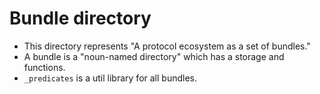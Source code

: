 # Bundle directory
- This directory represents "A protocol ecosystem as a set of bundles."
- A bundle is a "noun-named directory" which has a storage and functions.
- `_predicates` is a util library for all bundles.